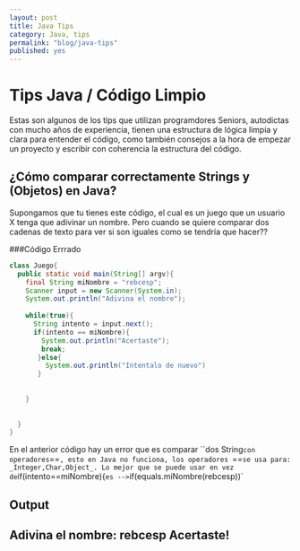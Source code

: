 ```yaml
---
layout: post
title: Java Tips
category: Java, tips
permalink: "blog/java-tips"
published: yes
---
```


# Tips Java / Código Limpio 


Estas son algunos de los tips que utilizan programdores Seniors, autodictas con mucho años de experiencia,  tienen una estructura de lógica limpia y clara para entender el código, como también consejos a la hora de empezar un proyecto y escribir con coherencia la estructura del código.


## ¿Cómo comparar correctamente Strings y (Objetos) en Java?

Supongamos que tu tienes este código, el cual es un juego que un usuario X tenga que adivinar un nombre. Pero cuando se quiere comparar dos cadenas de texto para ver si son iguales como se tendría que hacer??

###Código Errrado

```java
class Juego{
  public static void main(String[] argv){
    final String miNombre = "rebcesp";
    Scanner input = new Scanner(System.in);
    System.out.println("Adivina el nombre");
    
    while(true){
      String intento = input.next();
      if(intento == miNombre){
        System.out.println("Acertaste");
        break;
       }else{
         System.out.println("Intentalo de nuevo")
       }
    
    
    }
    
    
  }
}

```
En el anterior código hay un error que es comparar ``dos String` con operadores `==`, esto en Java no funciona, los operadores `==` se usa para: _Integer,Char,Object_.
Lo mejor que se puede usar en vez de `if(intento==miNombre){` es --> `if(equals.miNombre(rebcesp))`

**Output**
---
Adivina el nombre:
rebcesp
Acertaste!
---

